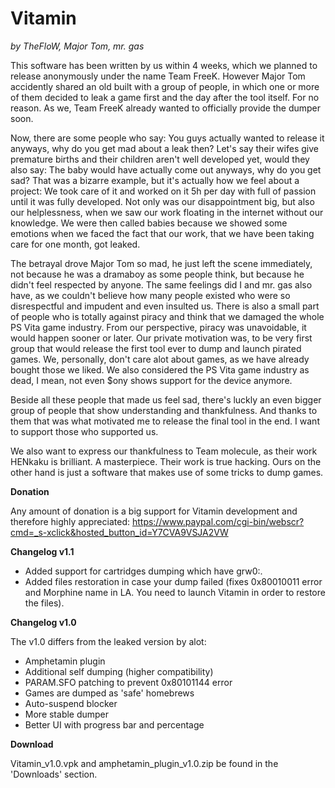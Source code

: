 # Vitamin #
*by TheFloW, Major Tom, mr. gas*

This software has been written by us within 4 weeks, which we planned to release anonymously under the name Team FreeK. However Major Tom accidently shared an old built with a group of people, in which one or more of them decided to leak a game first and the day after the tool itself. For no reason. As we, Team FreeK already wanted to officially provide the dumper soon.

Now, there are some people who say: You guys actually wanted to release it anyways, why do you get mad about a leak then? Let's say their wifes give premature births and their children aren't well developed yet, would they also say: The baby would have actually come out anyways, why do you get sad?
That was a bizarre example, but it's actually how we feel about a project: We took care of it and worked on it 5h per day with full of passion until it was fully developed. Not only was our disappointment big, but also our helplessness, when we saw our work floating in the internet without our knowledge. We were then called babies because we showed some emotions when we faced the fact that our work, that we have been taking care for one month, got leaked.


The betrayal drove Major Tom so mad, he just left the scene immediately, not because he was a dramaboy as some people think, but because he didn't feel respected by anyone. The same feelings did I and mr. gas also have, as we couldn't believe how many people existed who were so disrespectful and impudent and even insulted us. There is also a small part of people who is totally against piracy and think that we damaged the whole PS Vita game industry. From our perspective, piracy was unavoidable, it would happen sooner or later. Our private motivation was, to be very first group that would release the first tool ever to dump and launch pirated games. We, personally, don't care alot about games, as we have already bought those we liked. We also considered the PS Vita game industry as dead, I mean, not even $ony shows support for the device anymore.


Beside all these people that made us feel sad, there's luckly an even bigger group of people that show understanding and thankfulness. And thanks to them that was what motivated me to release the final tool in the end. I want to support those who supported us.

We also want to express our thankfulness to Team molecule, as their work HENkaku is brilliant. A masterpiece. Their work is true hacking. Ours on the other hand is just a software that makes use of some tricks to dump games.


**Donation**

Any amount of donation is a big support for Vitamin development and therefore highly appreciated: https://www.paypal.com/cgi-bin/webscr?cmd=_s-xclick&hosted_button_id=Y7CVA9VSJA2VW


**Changelog v1.1**

* Added support for cartridges dumping which have grw0:.
* Added files restoration in case your dump failed (fixes 0x80010011 error and Morphine name in LA. You need to launch Vitamin in order to restore the files).


**Changelog v1.0**

The v1.0 differs from the leaked version by alot:

* Amphetamin plugin
* Additional self dumping (higher compatibility)
* PARAM.SFO patching to prevent 0x80101144 error
* Games are dumped as 'safe' homebrews
* Auto-suspend blocker
* More stable dumper
* Better UI with progress bar and percentage


**Download**

Vitamin_v1.0.vpk and amphetamin_plugin_v1.0.zip be found in the 'Downloads' section.